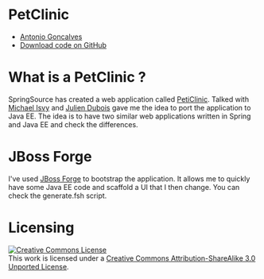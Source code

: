 # PetClinic

* [Antonio Goncalves](http://http://www.antoniogoncalves.org)
* [Download code on GitHub](https://github.com/agoncal/agoncal-application-petclinic)

# What is a PetClinic ?

SpringSource has created a web application called [PetiClinic](https://github.com/SpringSource/spring-petclinic/). Talked with [Michael Isvy](https://github.com/michaelisvy) and [Julien Dubois](https://github.com/jdubois) gave me the idea to port the application to Java EE. The idea is to have two similar web applications written in Spring and Java EE and check the differences.

# JBoss Forge

I've used [JBoss Forge](http://forge.jboss.org/) to bootstrap the application. It allows me to quickly have some Java EE code and scaffold a UI that I then change. You can check the generate.fsh script.

# Licensing

<a rel="license" href="http://creativecommons.org/licenses/by-sa/3.0/"><img alt="Creative Commons License" style="border-width:0" src="http://i.creativecommons.org/l/by-sa/3.0/88x31.png" /></a><br />This work is licensed under a <a rel="license" href="http://creativecommons.org/licenses/by-sa/3.0/">Creative Commons Attribution-ShareAlike 3.0 Unported License</a>.

